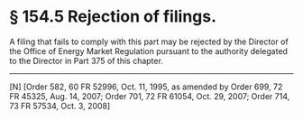 # § 154.5   Rejection of filings.

A filing that fails to comply with this part may be rejected by the Director of the Office of Energy Market Regulation pursuant to the authority delegated to the Director in Part 375 of this chapter. 



---

[N] [Order 582, 60 FR 52996, Oct. 11, 1995, as amended by Order 699, 72 FR 45325, Aug. 14, 2007; Order 701, 72 FR 61054, Oct. 29, 2007; Order 714, 73 FR 57534, Oct. 3, 2008]




